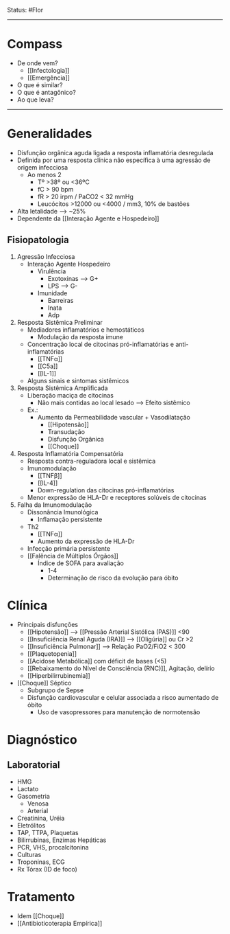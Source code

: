 Status: #Flor 

---
# Compass
- De onde vem?
	- [[Infectologia]]
	- [[Emergência]]
- O que é similar?
- O que é antagônico?
- Ao que leva?

----
# Generalidades
- Disfunção orgânica aguda ligada a resposta inflamatória desregulada
- Definida por uma resposta clínica não específica à uma agressão de origem infecciosa
	- Ao menos 2
		- Tº >38º ou <36ºC
		- fC > 90 bpm
		- fR > 20 irpm / PaCO2 < 32 mmHg
		- Leucócitos >12000 ou <4000 / mm3, 10% de bastões
- Alta letalidade --> ~25%
- Dependente da [[Interação Agente e Hospedeiro]]
## Fisiopatologia
1. Agressão Infecciosa
	- Interação Agente Hospedeiro
		- Virulência
			- Exotoxinas --> G+
			- LPS --> G-
		- Imunidade
			- Barreiras
			- Inata
			- Adp
2. Resposta Sistêmica Preliminar
	- Mediadores inflamatórios e hemostáticos
		- Modulação da resposta imune
	- Concentração local de citocinas pró-inflamatórias e anti-inflamatórias
		- [[TNFα]]
		- [[C5a]]
		- [[IL-1]]
	- Alguns sinais e sintomas sistêmicos
3. Resposta Sistêmica Amplificada
	- Liberação maciça de citocinas
		- Não mais contidas ao local lesado --> Efeito sistêmico
	- Ex.:
		- Aumento da Permeabilidade vascular + Vasodilatação
			- [[Hipotensão]]
			- Transudação
			- Disfunção Orgânica
			- [[Choque]]
4. Resposta Inflamatória Compensatória
	- Resposta contra-reguladora local e sistêmica
	- Imunomodulação
		- [[TNFβ]]
		- [[IL-4]]
		- Down-regulation das citocinas pró-inflamatórias
	- Menor expressão de HLA-Dr e receptores solúveis de citocinas
5. Falha da Imunomodulação
	- Dissonância Imunológica
		- Inflamação persistente
	- Th2
		- [[TNFα]]
		- Aumento da expressão de HLA-Dr
	- Infecção primária persistente
	- [[Falência de Múltiplos Órgãos]]
		- Índice de SOFA para avaliação
			- 1-4
			- Determinação de risco da evolução para óbito
# Clínica
- Principais disfunções
	- [[Hipotensão]] --> [[Pressão Arterial Sistólica (PAS)]] <90
	- [[Insuficiência Renal Aguda (IRA)]] --> [[Oligúria]] ou Cr >2
	- [[Insuficiência Pulmonar]] --> Relação PaO2/FiO2 < 300
	- [[Plaquetopenia]]
	- [[Acidose Metabólica]] com déficit de bases (<5)
	- [[Rebaixamento do Nível de Consciência (RNC)]], Agitação, delírio
	- [[Hiperbilirrubinemia]]
- [[Choque]] Séptico
	- Subgrupo de Sepse
	- Disfunção cardiovascular e celular associada a risco aumentado de óbito
		- Uso de vasopressores para manutenção de normotensão
# Diagnóstico
## Laboratorial
- HMG
- Lactato
- Gasometria
	- Venosa
	- Arterial
- Creatinina, Uréia
- Eletrólitos
- TAP, TTPA, Plaquetas
- Bilirrubinas, Enzimas Hepáticas
- PCR, VHS, procalcitonina
- Culturas
- Troponinas, ECG
- Rx Tórax (ID de foco)
# Tratamento
- Idem [[Choque]]
- [[Antibioticoterapia Empírica]]
